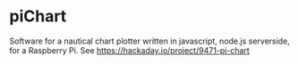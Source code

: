 # piChart
Software for a nautical chart plotter written in javascript, node.js serverside, for a Raspberry Pi. See https://hackaday.io/project/9471-pi-chart
